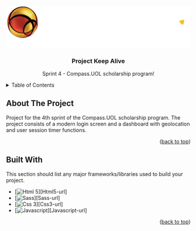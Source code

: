 <!-- PROJECT LOGO -->
<div align="center">
  <a href="https://github.com/BGWellSS/compass-front-sprint4-keepAlive">
    <img src="./images/theme/Logo-Compasso-Branco.svg" alt="Logo Compass">
  </a>

  <h3 align="center">Project Keep Alive</h3>

  <p align="center">
    Sprint 4 - Compass.UOL scholarship program!
  </p>
</div>

<!-- TABLE OF CONTENTS -->
<details>
  <summary>Table of Contents</summary>
  <ol>
    <li><a href="#about-the-project">About The Project</a></li>
    <li><a href="#built-with">Built With</a></li>
  </ol>
</details>

<!-- ABOUT THE PROJECT -->
## About The Project
Project for the 4th sprint of the Compass.UOL scholarship program. The project consists of a modern login screen and a dashboard with geolocation and user session timer functions.

<p align="right">(<a href="#readme-top">back to top</a>)</p>

## Built With

This section should list any major frameworks/libraries used to build your project.

* [![Html 5][Html5]][Html5-url]
* [![Sass][Sass]][Sass-url]
* [![Css 3][Css3]][Css3-url]
* [![Javascript][Javascript]][Javascript-url]

<p align="right">(<a href="#readme-top">back to top</a>)</p>

<!-- MARKDOWN LINKS & IMAGES -->
<!-- https://www.markdownguide.org/basic-syntax/#reference-style-links -->
[Html5]: https://img.shields.io/badge/HTML5-E34F26?style=for-the-badge&logo=html5&logoColor=white
[Sass]: https://img.shields.io/badge/Sass-CC6699?style=for-the-badge&logo=sass&logoColor=white
[Css3]: https://img.shields.io/badge/CSS-239120?&style=for-the-badge&logo=css3&logoColor=white
[Javascript]: https://img.shields.io/badge/JavaScript-F7DF1E?style=for-the-badge&logo=javascript&logoColor=black